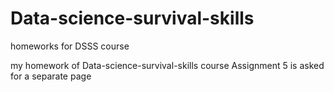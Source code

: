 # Data-science-survival-skills
homeworks for DSSS course

my homework of Data-science-survival-skills course
Assignment 5 is asked for a separate page
